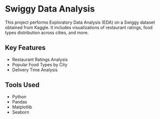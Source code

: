 # Swiggy Data Analysis

This project performs Exploratory Data Analysis (EDA) on a Swiggy dataset obtained from Kaggle. It includes visualizations of restaurant ratings, food types distribution across cities, and more.

## Key Features
- Restaurant Ratings Analysis
- Popular Food Types by City
- Delivery Time Analysis

## Tools Used
- Python
- Pandas
- Matplotlib
- Seaborn
